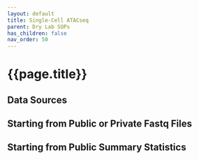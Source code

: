 ```yaml
---
layout: default
title: Single-Cell ATACseq
parent: Dry Lab SOPs
has_children: false
nav_order: 50
---
```


# {{page.title}}

## Data Sources

## Starting from Public or Private Fastq Files

## Starting from Public Summary Statistics